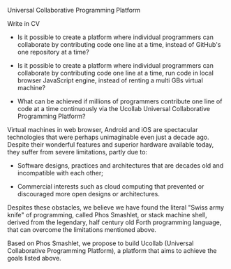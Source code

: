 Universal Collaborative Programming Platform

Write in CV

- Is it possible to create a platform where individual programmers can collaborate by contributing code one line at a time, instead of GitHub's one repository at a time? 

- Is it possible to create a platform where individual programmers can collaborate by contributing code one line at a time, run code in local browser JavaScript engine, instead of renting a multi GBs virtual machine?

- What can be achieved if millions of programmers contribute one line of code at a time continuously via the Ucollab Universal Collaborative Programming Platform?

<!--
Ask questions in this fashion to arouse reader's interests. 
-->

Virtual machines in web browser, Android and iOS are spectacular technologies that were perhaps unimaginable even just a decade ago. Despite their wonderful features and superior hardware available today, they suffer from severe limitations, partly due to:

- Software designs, practices and architectures that are decades old and incompatible with each other;

- Commercial interests such as cloud computing that prevented or discouraged more open designs or architectures.

Despites these obstacles, we believe we have found the literal "Swiss army knife" of programming, called Phos Smashlet, or stack machine shell, derived from the legendary, half century old Forth programming language, that can overcome the limitations mentioned above. 

Based on Phos Smashlet, we propose to build Ucollab (Universal Collaborative Programming Platform), a platform that aims to achieve the goals listed above. 
